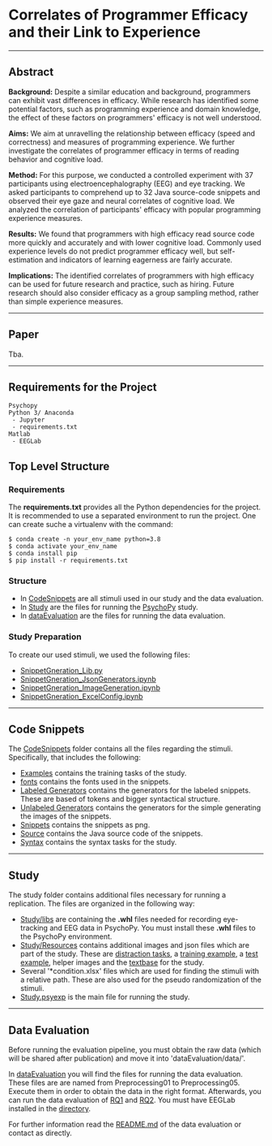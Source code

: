 # Correlates of Programmer Efficacy and their Link to Experience

---
## Abstract

**Background:** Despite a similar education and background, programmers can exhibit vast differences in efficacy. While research has identified some potential factors, such as programming experience and domain knowledge, the effect of these factors on programmers' efficacy is not well understood.

**Aims:** We aim at unravelling the relationship between efficacy (speed and correctness) and measures of programming experience. We further investigate the correlates of programmer efficacy in terms of reading behavior and cognitive load.

**Method:** For this purpose, we conducted a controlled experiment with 37 participants using electroencephalography (EEG) and eye tracking. We asked participants to comprehend up to 32 Java source-code snippets and observed their eye gaze and neural correlates of cognitive load. We analyzed the correlation of participants' efficacy with popular programming experience measures.

**Results:** We found that programmers with high efficacy read source code more quickly and accurately and with lower cognitive load. Commonly used experience levels do not predict programmer efficacy well, but self-estimation and indicators of learning eagerness are fairly accurate.

**Implications:** The identified correlates of programmers with high efficacy can be used for future research and practice, such as hiring. Future research should also consider efficacy as a group sampling method, rather than simple experience measures.

---
## Paper

Tba.

---

## Requirements for the Project

```
Psychopy
Python 3/ Anaconda
 - Jupyter
 - requirements.txt
Matlab
 - EEGLab
```

## Top Level Structure

### Requirements

The **requirements.txt** provides all the Python dependencies for the project.
It is recommended to use a separated environment to run the project. One can create suche a virtualenv with the command:

```properties
$ conda create -n your_env_name python=3.8
$ conda activate your_env_name
$ conda install pip
$ pip install -r requirements.txt
```

### Structure

- In [CodeSnippets](CodeSnippets) are all stimuli used in our study and the data evaluation.
- In [Study](Study) are the files for running the [PsychoPy](https://www.psychopy.org/) study.
- In [dataEvaluation](dataEvaluation) are the files for running the data evaluation.

### Study Preparation

To create our used stimuli, we used the following files:
- [SnippetGneration_Lib.py](SnippetGneration_Lib.py)
- [SnippetGneration_JsonGenerators.ipynb](SnippetGneration_JsonGenerators.ipynb)
- [SnippetGneration_ImageGeneration.ipynb](SnippetGneration_ImageGeneration.ipynb)
- [SnippetGneration_ExcelConfig.ipynb](SnippetGneration_ExcelConfig.ipynb)

---

## Code Snippets

The [CodeSnippets](CodeSnippets) folder contains all the files regarding the stimuli. Specifically, that includes the following:
- [Examples](CodeSnippets/Examples) contains the training tasks of the study.
- [fonts](CodeSnippets/fonts) contains the fonts used in the snippets.
- [Labeled Generators](CodeSnippets/Generators_Labeled) contains the generators for the labeled snippets. These are based of tokens and bigger syntactical structure.
- [Unlabeled Generators](CodeSnippets/Generators_Raw) contains the generators for the simple generating the images of the snippets.
- [Snippets](CodeSnippets/Snippets) contains the snippets as png.
- [Source](CodeSnippets/Source) contains the Java source code of the snippets.
- [Syntax](CodeSnippets/Syntax) contains the syntax tasks for the study.

---

## Study

The study folder contains additional files necessary for running a replication. The files are organized in the following way:
- [Study/libs](Study/libs) are containing the **.whl** files needed for recording eye-tracking and EEG data in PsychoPy. You must install these **.whl** files to the PsychoPy environment.
- [Study/Resources](Study/Resources) contains additional images and json files which are part of the study. These are [distraction tasks](Study/Resources/DistractionTasks), a [training example](Study/Resources/TrainingExample), a [test example](Study/Resources/Intro), helper images and the [textbase](Study/Resources/textbase.json) for the study. 
- Several '*condition.xlsx' files which are used for finding the stimuli with a relative path. These are also used for the pseudo randomization of the stimuli.
- [Study.psyexp](Study/Study.psyexp) is the main file for running the study.

---

## Data Evaluation

Before running the evaluation pipeline, you must obtain the raw data (which will be shared after publication) and move it into 'dataEvaluation/data/'.

In [dataEvaluation](dataEvaluation) you will find the files for running the data evaluation. These files are are named from Preprocessing01 to Preprocessing05.
Execute them in order to obtain the data in the right format. Afterwards, you can run the data evaluation of [RQ1](dataEvaluation/RQ1_Eyetracking.ipynb) and [RQ2](dataEvaluation/RQ2_EEG.ipynb). You must have EEGLab installed in the [directory](dataEvaluation).

For further information read the [README.md](dataEvaluation/README.md) of the data evaluation or contact as directly.

